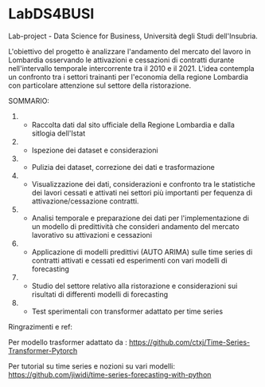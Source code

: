 # LabDS4BUSI
Lab-project - Data Science for Business, Università degli Studi dell'Insubria.  

L'obiettivo del progetto è analizzare l'andamento del mercato del lavoro in Lombardia osservando le attivazioni e cessazioni di contratti durante nell'intervallo temporale intercorrente tra il 2010 e il 2021. L'idea contempla un confronto tra i settori trainanti per l'economia della regione Lombardia con particolare attenzione sul settore della ristorazione.  
  
  
SOMMARIO:  



1. - Raccolta dati dal sito ufficiale della Regione Lombardia e dalla sitlogia dell'Istat

2. - Ispezione dei dataset e considerazioni  

3. - Pulizia dei dataset, correzione dei dati e trasformazione  

4. - Visualizzazione dei dati, considerazioni e confronto tra le statistiche dei lavori cessati e attivati nei settori più importanti per fequenza di attivazione/cessazione contratti.   

5. - Analisi temporale e preparazione dei dati per l'implementazione di un modello di predittività che consideri andamento del mercato lavorativo su attivazioni e cessazioni  

6. - Applicazione di modelli predittivi (AUTO ARIMA) sulle time series di contratti attivati e cessati ed esperimenti con vari modelli di forecasting 

7. - Studio del settore relativo alla ristorazione e considerazioni sui risultati di differenti modelli di forecasting

8. - Test sperimentali con transformer adattato per time series





Ringrazimenti e ref:

Per modello trasformer adattato da :
https://github.com/ctxj/Time-Series-Transformer-Pytorch

Per tutorial su time series e nozioni su vari modelli:
https://github.com/jiwidi/time-series-forecasting-with-python
